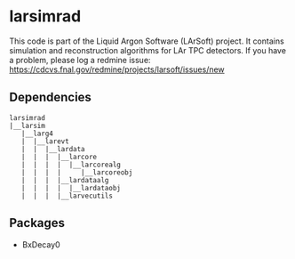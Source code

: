 # larsimrad

This code is part of the Liquid Argon Software (LArSoft) project. It contains simulation and reconstruction algorithms for LAr TPC detectors. If you have a problem, please log a redmine issue: https://cdcvs.fnal.gov/redmine/projects/larsoft/issues/new

## Dependencies

```
larsimrad
|__larsim
   |__larg4
   |  |__larevt
   |  |  |__lardata
   |  |  |  |__larcore
   |  |  |  |  |__larcorealg
   |  |  |  |     |__larcoreobj
   |  |  |  |__lardataalg
   |  |  |  |  |__lardataobj
   |  |  |  |__larvecutils
```

## Packages

- BxDecay0

